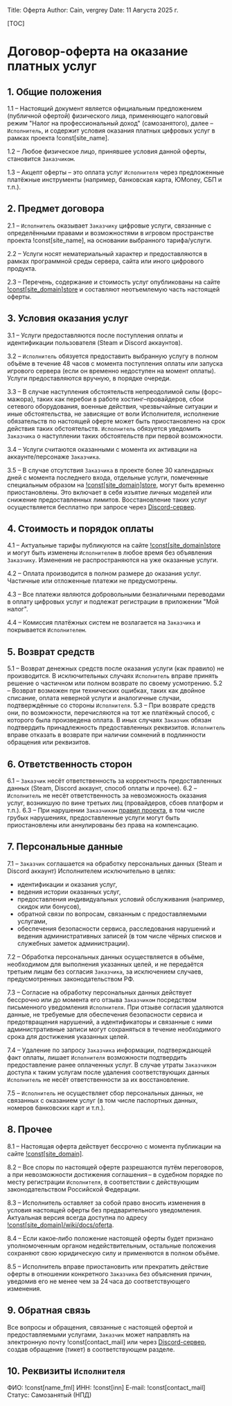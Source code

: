 Title: Оферта
Author: Cain, vergrey
Date: 11 Августа 2025 г.

[TOC]

# Договор-оферта на оказание платных услуг

## 1. Общие положения
1.1 – Настоящий документ является официальным предложением (публичной офертой) физического лица, применяющего налоговый режим "Налог на профессиональный доход" (самозанятого), далее – `Исполнитель`, и содержит условия оказания платных цифровых услуг в рамках проекта !const[site_name].

1.2 – Любое физическое лицо, принявшее условия данной оферты, становится `Заказчиком`.

1.3 – Акцепт оферты – это оплата услуг `Исполнителя` через предложенные платёжные инструменты (например, банковская карта, ЮMoney, СБП и т.п.).

## 2. Предмет договора
2.1 – `Исполнитель` оказывает `Заказчику` цифровые услуги, связанные с определёнными правами и возможностями в игровом пространстве проекта !const[site_name], на основании выбранного тарифа/услуги.

2.2 – Услуги носят нематериальный характер и предоставляются в рамках программной среды сервера, сайта или иного цифрового продукта.

2.3 – Перечень, содержание и стоимость услуг опубликованы на сайте [!const[site_domain]store](/store) и составляют неотъемлемую часть настоящей оферты.

## 3. Условия оказания услуг
3.1 – Услуги предоставляются после поступления оплаты и идентификации пользователя (Steam и Discord аккаунтов).

3.2 – `Исполнитель` обязуется предоставить выбранную услугу в полном объёме в течение 48 часов с момента поступления оплаты или запуска игрового сервера (если он временно недоступен на момент оплаты). Услуги предоставляются вручную, в порядке очереди.

3.3 – В случае наступления обстоятельств непреодолимой силы (форс–мажора), таких как перебои в работе хостинг–провайдеров, сбои сетевого оборудования, военные действия, чрезвычайные ситуации и иные обстоятельства, не зависящие от воли Исполнителя, исполнение обязательств по настоящей оферте может быть приостановлено на срок действия таких обстоятельств. `Исполнитель` обязуется уведомить `Заказчика` о наступлении таких обстоятельств при первой возможности.

3.4 – Услуги считаются оказанными с момента их активации на аккаунте/персонаже `Заказчика`.

3.5 – В случае отсутствия `Заказчика` в проекте более 30 календарных дней с момента последнего входа, отдельные услуги, помеченные специальным образом на [!const\[site\_domain\]store](/store), могут быть временно приостановлены. Это включает в себя изъятие личных моделей или снижение предоставленных лимитов. Восстановление таких услуг осуществляется бесплатно при запросе через [Discord-сервер](/discord).

## 4. Стоимость и порядок оплаты
4.1 – Актуальные тарифы публикуются на сайте [!const[site_domain]store](/store) и могут быть изменены `Исполнителем` в любое время без объявления `Заказчику`. Изменения не распространяются на уже оказанные услуги.

4.2 – Оплата производится в полном размере до оказания услуг. Частичные или отложенные платежи не предусмотрены.

4.3 – Все платежи являются добровольными безналичными переводами в оплату цифровых услуг и подлежат регистрации в приложении "Мой налог".

4.4 – Комиссия платёжных систем не возлагается на `Заказчика` и покрывается `Исполнителем`.

## 5. Возврат средств
5.1 – Возврат денежных средств после оказания услуги (как правило) не производится. В исключительных случаях `Исполнитель` вправе принять решение о частичном или полном возврате по своему усмотрению.
5.2 – Возврат возможен при технических ошибках, таких как двойное списание, оплата неверной услуги и аналогичные случаи, подтверждённые со стороны `Исполнителя`.
5.3 – При возврате средств они, по возможности, перечисляются на тот же платёжный способ, с которого была произведена оплата. В иных случаях `Заказчик` обязан подтвердить принадлежность предоставленных реквизитов. `Исполнитель` вправе отказать в возврате при наличии сомнений в подлинности обращения или реквизитов.

## 6. Ответственность сторон
6.1 – `Заказчик` несёт ответственность за корректность предоставленных данных (Steam, Discord аккаунт, способ оплаты и прочее).
6.2 – `Исполнитель` не несёт ответственность за невозможность оказания услуг, возникшую по вине третьих лиц (провайдеров, сбоев платформ и т.п.).
6.3 – При нарушении `Заказчиком` [правил проекта](/wiki/docs/server_rules/rules), в том числе грубых нарушениях, предоставленные услуги могут быть приостановлены или аннулированы без права на компенсацию.

## 7. Персональные данные
7.1 – `Заказчик` соглашается на обработку персональных данных (Steam и Discord аккаунт) Исполнителем исключительно в целях:

- идентификации и оказания услуг,
- ведения истории оказанных услуг,
- предоставления индивидуальных условий обслуживания (например, скидок или бонусов),
- обратной связи по вопросам, связанным с предоставляемыми услугами,
- обеспечения безопасности сервиса, расследования нарушений и ведения административных записей (в том числе чёрных списков и служебных заметок администрации).

7.2 – Обработка персональных данных осуществляется в объёме, необходимом для выполнения указанных целей, и не передаётся третьим лицам без согласия `Заказчика`, за исключением случаев, предусмотренных законодательством РФ.

7.3 – Согласие на обработку персональных данных действует бессрочно или до момента его отзыва `Заказчиком` посредством письменного уведомления `Исполнителя`. При отзыве согласия удаляются данные, не требуемые для обеспечения безопасности сервиса и предотвращения нарушений, а идентификаторы и связанные с ними административные записи могут сохраняться в течение необходимого срока для достижения указанных целей.

7.4 – Удаление по запросу `Заказчика` информации, подтверждающей факт оплаты, лишает `Исполнителя` возможности подтвердить предоставление ранее оплаченных услуг. В случае утраты `Заказчиком` доступа к таким услугам после удаления соответствующих данных `Исполнитель` не несёт ответственности за их восстановление.

7.5 – `Исполнитель` не осуществляет сбор персональных данных, не связанных с оказанием услуг (в том числе паспортных данных, номеров банковских карт и т.п.).

## 8. Прочее
8.1 – Настоящая оферта действует бессрочно с момента публикации на сайте [!const[site_domain]](/).

8.2 – Все споры по настоящей оферте разрешаются путём переговоров, а при невозможности достижения соглашения – в судебном порядке по месту регистрации `Исполнителя`, в соответствии с действующим законодательством Российской Федерации.

8.3 – Исполнитель оставляет за собой право вносить изменения в условия настоящей оферты без предварительного уведомления. Актуальная версия всегда доступна по адресу [!const[site_domain]/wiki/docs/oferta](/wiki/docs/oferta).

8.4 – Если какое‑либо положение настоящей оферты будет признано уполномоченным органом недействительным, остальные положения сохраняют свою юридическую силу и применяются в полном объёме.

8.5 – Исполнитель вправе приостановить или прекратить действие оферты в отношении конкретного `Заказчика` без объяснения причин, уведомив его не менее чем за 24 часа до соответствующего изменения.

## 9. Обратная связь
Все вопросы и обращения, связанные с настоящей офертой и предоставляемыми услугами, `Заказчик` может направлять на электронную почту !const[contact_mail] или через [Discord-сервер](/discord), создав обращение (тикет) в соответствующем разделе.

## 10. Реквизиты `Исполнителя`
ФИО: !const[name_fml]
ИНН: !const[inn]
E-mail: !const[contact_mail]
Статус: Самозанятый (НПД)
